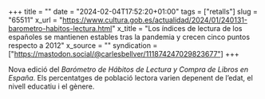 +++
title = ""
date = "2024-02-04T17:52:20+01:00"
tags = ["retalls"]
slug = "65511"
x_url = "https://www.cultura.gob.es/actualidad/2024/01/240131-barometro-habitos-lectura.html"
x_title = "Los índices de lectura de los españoles se mantienen estables tras la pandemia y crecen cinco puntos respecto a 2012"
x_source = ""
syndication = ["https://mastodon.social/@carlesbellver/111874247029823677"]
+++

Nova edició del *Barómetro de Hábitos de Lectura y Compra de Libros en España*. Els percentatges de població lectora varien depenent de l’edat, el nivell educatiu i el gènere.
